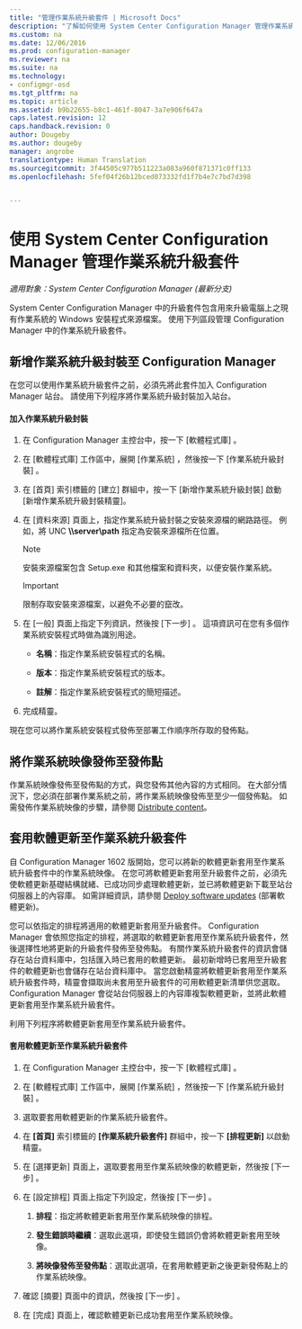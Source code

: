 ```yaml
---
title: "管理作業系統升級套件 | Microsoft Docs"
description: "了解如何使用 System Center Configuration Manager 管理作業系統升級套件。"
ms.custom: na
ms.date: 12/06/2016
ms.prod: configuration-manager
ms.reviewer: na
ms.suite: na
ms.technology:
- configmgr-osd
ms.tgt_pltfrm: na
ms.topic: article
ms.assetid: b9b22655-b8c1-461f-8047-3a7e906f647a
caps.latest.revision: 12
caps.handback.revision: 0
author: Dougeby
ms.author: dougeby
manager: angrobe
translationtype: Human Translation
ms.sourcegitcommit: 3f44505c977b511223a083a960f871371c0ff133
ms.openlocfilehash: 5fef04f26b12bced073332fd1f7b4e7c7bd7d398


---
```

# <a name="manage-operating-system-upgrade-packages-with-system-center-configuration-manager"></a>使用 System Center Configuration Manager 管理作業系統升級套件

*適用對象：System Center Configuration Manager (最新分支)*

System Center Configuration Manager 中的升級套件包含用來升級電腦上之現有作業系統的 Windows 安裝程式來源檔案。 使用下列區段管理 Configuration Manager 中的作業系統升級套件。

##  <a name="a-namebkmkaddosupgradepkgsa-add-operating-system-upgrade-packages-to-configuration-manager"></a><a name="BKMK_AddOSUpgradePkgs"></a> 新增作業系統升級封裝至 Configuration Manager  
 在您可以使用作業系統升級套件之前，必須先將此套件加入 Configuration Manager 站台。 請使用下列程序將作業系統升級封裝加入站台。  

#### <a name="to-add-an-operating-system-upgrade-package"></a>加入作業系統升級封裝  

1.  在 Configuration Manager 主控台中，按一下 [軟體程式庫] 。  

2.  在 [軟體程式庫]  工作區中，展開 [作業系統] ，然後按一下 [作業系統升級封裝] 。  

3.  在 [首頁]  索引標籤的 [建立]  群組中，按一下 [新增作業系統升級封裝]  啟動 [新增作業系統升級封裝精靈]。  

4.  在 [資料來源]  頁面上，指定作業系統升級封裝之安裝來源檔的網路路徑。 例如，將 UNC **\\\server\path** 指定為安裝來源檔所在位置。  

    > [!NOTE]  
    >  安裝來源檔案包含 Setup.exe 和其他檔案和資料夾，以便安裝作業系統。  

    > [!IMPORTANT]  
    >  限制存取安裝來源檔案，以避免不必要的竄改。  

5.  在 [一般]  頁面上指定下列資訊，然後按 [下一步] 。 這項資訊可在您有多個作業系統安裝程式時做為識別用途。  

    -   **名稱**：指定作業系統安裝程式的名稱。  

    -   **版本**：指定作業系統安裝程式的版本。  

    -   **註解**：指定作業系統安裝程式的簡短描述。  

6.  完成精靈。  

 現在您可以將作業系統安裝程式發佈至部署工作順序所存取的發佈點。  

##  <a name="a-namebkmkdistributebootimagesa-distribute-operating-system-images-to-a-distribution-point"></a><a name="BKMK_DistributeBootImages"></a> 將作業系統映像發佈至發佈點  
 作業系統映像發佈至發佈點的方式，與您發佈其他內容的方式相同。 在大部分情況下，您必須在部署作業系統之前，將作業系統映像發佈至至少一個發佈點。 如需發佈作業系統映像的步驟，請參閱 [Distribute content](../../core/servers/deploy/configure/deploy-and-manage-content.md#a-namebkmkdistributea-distribute-content)。  

##  <a name="a-namebkmkosupgradepkgapplyupdatesa-apply-software-updates-to-an-operating-system-upgrade-package"></a><a name="BKMK_OSUpgradePkgApplyUpdates"></a> 套用軟體更新至作業系統升級套件  
 自 Configuration Manager 1602 版開始，您可以將新的軟體更新套用至作業系統升級套件中的作業系統映像。 在您可將軟體更新套用至升級套件之前，必須先使軟體更新基礎結構就緒、已成功同步處理軟體更新，並已將軟體更新下載至站台伺服器上的內容庫。 如需詳細資訊，請參閱 [Deploy software updates](../../sum/deploy-use/deploy-software-updates.md) (部署軟體更新)。  

 您可以依指定的排程將適用的軟體更新套用至升級套件。 Configuration Manager 會依照您指定的排程，將選取的軟體更新套用至作業系統升級套件，然後選擇性地將更新的升級套件發佈至發佈點。 有關作業系統升級套件的資訊會儲存在站台資料庫中，包括匯入時已套用的軟體更新。 最初新增時已套用至升級套件的軟體更新也會儲存在站台資料庫中。 當您啟動精靈將軟體更新套用至作業系統升級套件時，精靈會擷取尚未套用至升級套件的可用軟體更新清單供您選取。 Configuration Manager 會從站台伺服器上的內容庫複製軟體更新，並將此軟體更新套用至作業系統升級套件。  

 利用下列程序將軟體更新套用至作業系統升級套件。  

#### <a name="to-apply-software-updates-to-an-operating-system-upgrade-package"></a>套用軟體更新至作業系統升級套件  

1.  在 Configuration Manager 主控台中，按一下 [軟體程式庫] 。  

2.  在 [軟體程式庫]  工作區中，展開 [作業系統] ，然後按一下 [作業系統升級封裝] 。  

3.  選取要套用軟體更新的作業系統升級套件。  

4.  在 **[首頁]** 索引標籤的 **[作業系統升級套件]** 群組中，按一下 **[排程更新]** 以啟動精靈。  

5.  在 [選擇更新]  頁面上，選取要套用至作業系統映像的軟體更新，然後按 [下一步] 。  

6.  在 [設定排程]  頁面上指定下列設定，然後按 [下一步] 。  

    1.  **排程**：指定將軟體更新套用至作業系統映像的排程。  

    2.  **發生錯誤時繼續**：選取此選項，即使發生錯誤仍會將軟體更新套用至映像。  

    3.  **將映像發佈至發佈點**：選取此選項，在套用軟體更新之後更新發佈點上的作業系統映像。  

7.  確認 [摘要]  頁面中的資訊，然後按 [下一步] 。  

8.  在 [完成]  頁面上，確認軟體更新已成功套用至作業系統映像。  



<!--HONumber=Dec16_HO2-->



